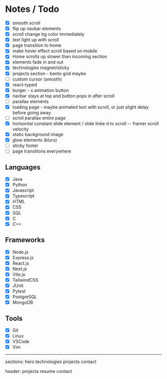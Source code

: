 # Notes / Todo

- [x] smooth scroll
- [x] flip up navbar elements
- [x] scroll change bg color immediately
- [x] text light up with scroll
- [x] page transition to home
- [x] make hover effect scroll based on mobile
- [x] Home scrolls up slower than incoming section
- [x] elements fade in and out
- [x] technologies magnet/sticky
- [x] projects section - bento grid maybe
- [ ] custom cursor (smooth)
- [x] react-typed
- [x] burger - x animation button
- [x] navbar stays at top and button pops in after scroll
- [ ] parallax elements
- [x] loading page - maybe animated text with scroll, or just slight delay before going away
- [ ] scroll parallax entire page
- [x] horizontal constant slide element / slide linke d to scroll -- framer scroll velocity
- [x] static background image
- [x] glow elements (blurs)
- [ ] sticky footer
- [ ] page transitions everywhere

## Languages

- [x] Java
- [x] Python
- [x] Javascript
- [x] Typescript
- [x] HTML
- [x] CSS
- [x] SQL
- [x] C
- [x] C++

## Frameworks

- [x] Node.js
- [x] Express.js
- [x] React.js
- [x] Next.js
- [x] Vite.js
- [x] TailwindCSS
- [x] JUnit
- [x] Pytest
- [x] PostgreSQL
- [x] MongoDB

## Tools

- [x] Git
- [x] Linux
- [x] VSCode
- [x] Vim

---

sections:
hero
technologies
projects
contact

header:
projects
resume
contact
